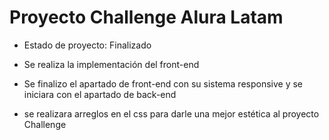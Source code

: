 <h1>Proyecto Challenge  Alura Latam</h1>

- Estado de proyecto: Finalizado  

- Se realiza la implementación del front-end

- Se finalizo el apartado de front-end con su sistema responsive y se iniciara con el apartado de back-end 

- se realizara arreglos en el css para darle una mejor estética al proyecto Challenge 